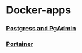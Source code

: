 # Docker-apps

  ### [Postgress and PgAdmin](https://github.com/Eugene-grb/Docker-apps/blob/main/postgres_docker-compose.yml)
  ### [Portainer](https://github.com/Eugene-grb/Docker-apps/blob/main/portainer_docker-compose.yml)

